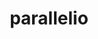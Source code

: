 ---
title: "parallelio"
layout: cache
categories: [package, develop-2024-12-29]
meta: {"versions": ["2.6.3"], "compilers": ["gcc@=12.4.0", "gcc@=7.3.1"], "oss": ["amzn2"], "platforms": ["linux"], "targets": ["aarch64", "neoverse_v1", "x86_64_v3"], "stacks": ["aws-isc", "aws-isc-aarch64", "aws-pcluster-neoverse_v1", "root"], "num_specs": 3, "num_specs_by_stack": {"aws-isc-aarch64": 1, "root": 3, "aws-pcluster-neoverse_v1": 1, "aws-isc": 1}}
spec_details: [{"hash": "e4dvo3q63dl5tttt5frrardale6rmg3m", "compiler": "gcc@=7.3.1", "versions": ["2.6.3"], "os": "amzn2", "platform": "linux", "target": "aarch64", "variants": ["build_system=cmake", "build_type=Release", "+fortran", "generator=make", "~ipo", "~logging", "+mpi", "~ncint", "+pnetcdf", "+shared", "~timing"], "stacks": ["aws-isc-aarch64", "root"], "size": "-", "tarball": "https://binaries.spack.io/develop-2024-12-29/build_cache/linux-amzn2-aarch64/gcc-7.3.1/parallelio-2.6.3/linux-amzn2-aarch64-gcc-7.3.1-parallelio-2.6.3-e4dvo3q63dl5tttt5frrardale6rmg3m.spack"}, {"hash": "tj77dw5ikmfovzcnrl56goud4zidgr3s", "compiler": "gcc@=12.4.0", "versions": ["2.6.3"], "os": "amzn2", "platform": "linux", "target": "neoverse_v1", "variants": ["build_system=cmake", "build_type=Release", "+fortran", "generator=make", "~ipo", "~logging", "+mpi", "~ncint", "+pnetcdf", "+shared", "~timing"], "stacks": ["root", "aws-pcluster-neoverse_v1"], "size": "-", "tarball": "https://binaries.spack.io/develop-2024-12-29/build_cache/linux-amzn2-neoverse_v1/gcc-12.4.0/parallelio-2.6.3/linux-amzn2-neoverse_v1-gcc-12.4.0-parallelio-2.6.3-tj77dw5ikmfovzcnrl56goud4zidgr3s.spack"}, {"hash": "rdqvk3gc3qm6qq3rkomi2dcritcqrywk", "compiler": "gcc@=7.3.1", "versions": ["2.6.3"], "os": "amzn2", "platform": "linux", "target": "x86_64_v3", "variants": ["build_system=cmake", "build_type=Release", "+fortran", "generator=make", "~ipo", "~logging", "+mpi", "~ncint", "+pnetcdf", "+shared", "~timing"], "stacks": ["root", "aws-isc"], "size": "-", "tarball": "https://binaries.spack.io/develop-2024-12-29/build_cache/linux-amzn2-x86_64_v3/gcc-7.3.1/parallelio-2.6.3/linux-amzn2-x86_64_v3-gcc-7.3.1-parallelio-2.6.3-rdqvk3gc3qm6qq3rkomi2dcritcqrywk.spack"}]
---
